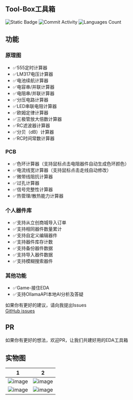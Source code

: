 ## Tool-Box工具箱

![Static Badge](https://img.shields.io/badge/License-Apache_2.0-green?style=for-the-badge)
![Commit Activity](https://img.shields.io/github/commit-activity/w/JasonYANG170/EDA-Toolbox?style=for-the-badge&color=yellow)
![Languages Count](https://img.shields.io/github/languages/count/JasonYANG170/EDA-Toolbox?logo=typescript&style=for-the-badge)

## 功能

### 原理图

-   ✅555定时计算器
-   ✅LM317电压计算器
-   ✅电池续航计算器
-   ✅电容串/并联计算器
-   ✅电阻串/并联计算器
-   ✅分压电路计算器
-   ✅LED串联电阻计算器
-   ✅欧姆定律计算器
-   ✅三极管放大倍数计算器
-   ✅RC滤波器计算器
-   ✅分贝（dB）计算器
-   ✅RC时间常数计算器

### PCB

-   ✅色环计算器（支持鼠标点击电阻器件自动生成色环颜色）
-   ✅电流线宽计算器（支持鼠标点击走线自动修改）
-   ✅微带线阻抗计算器
-   ✅过孔计算器
-   ✅信号完整性计算器
-   ✅热管理/散热能力计算器


### 个人器件库

-   ✅支持从立创商城导入订单
-   ✅支持相同器件数量累计
-   ✅支持自定义编辑器件
-   ✅支持器件库存计数
-   ✅支持备份器件数据
-   ✅支持导入器件数据
-   ✅支持模糊搜索器件

### 其他功能

-   ✅Game-接住EDA
-   ✅支持OllamaAPI本地AI分析及答疑

如果你有更好的建议，请向我提出Issues  
[GitHub issues](https://github.com/JasonYANG170/EDA-Toolbox/issues)

## PR

如果你有更好的想法，欢迎PR，让我们共建好用的EDA工具箱

## 实物图

| 1                                                                                         | 2                                                                                         |
| ----------------------------------------------------------------------------------------- | ----------------------------------------------------------------------------------------- |
| ![image](https://github.com/user-attachments/assets/d7647801-b43d-4c6e-8f0f-95c1f18bff19) | ![image](https://github.com/user-attachments/assets/1f6f4868-7fee-4d1c-995d-1d112a7cab5e) |
| ![image](https://github.com/user-attachments/assets/06b4f3a8-d443-4184-84fc-16bf53d1dadc) | ![image](https://github.com/user-attachments/assets/ee171542-4a2a-4d8f-97ca-b70405a56ff7) |
